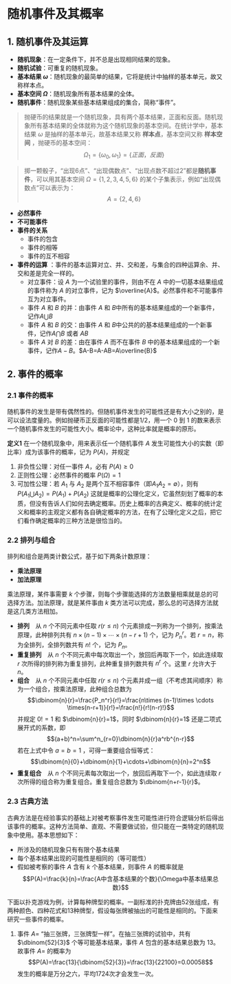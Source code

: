 # 随机事件及其概率

## 1. 随机事件及其运算

- **随机现象**：在一定条件下，并不总是出现相同结果的现象。
- **随机试验**：可重复的随机现象。
- **基本结果 $\omega$**：随机现象的最简单的结果，它将是统计中抽样的基本单元，故又称样本点。
- **基本空间 $\Omega$**：随机现象所有基本结果的全体。
- **随机事件**：随机现象某些基本结果组成的集合，简称“事件”。

>抛硬币的结果就是一个随机现象，具有两个基本结果，正面和反面。随机现象所有基本结果的全体就称为这个随机现象的基本空间。在统计学中，基本结果 $\omega$ 是抽样的基本单元，故基本结果又称 **样本点**，基本空间又称 **样本空间** ，抛硬币的基本空间：
>$$\Omega_1=\{\omega_0,\omega_1\}=\{正面，反面\}$$

>掷一颗骰子，“出现6点”、“出现偶数点”、“出现点数不超过2”都是**随机事件**，可以用其基本空间 $\Omega =\{1,2,3,4,5,6\}$ 的某个子集表示，例如“出现偶数点”可以表示为：
>$$A=\{2,4,6\}$$

- **必然事件** 
- **不可能事件** 
- **事件的关系**
    - 事件的包含
    - 事件的相等
    - 事件的互不相容
- **事件的运算** ：事件的基本运算对立、并、交和差，与集合的四种运算余、并、交和差是完全一样的。
    - 对立事件：设 $A$ 为一个试验里的事件，则由不在 $A$ 中的一切基本结果组成的事件称为 $A$ 的对立事件，记为 $\overline{A}$。必然事件和不可能事件互为对立事件。
    - 事件 $A$ 和 $B$ 的并：由事件 $A$ 和 $B$中所有的基本结果组成的一个新事件，记作$A\bigcup B$
    - 事件 $A$ 和 $B$ 的交：由事件 $A$ 和 $B$中公共的的基本结果组成的一个新事件，记作$A\bigcap B$ 或者 $AB$
    - 事件 $A$ 对 $B$ 的差：由在事件 $A$ 而不在事件 $B$ 中的基本结果组成的一个新事件，记作$A-B$。$A-B=A-AB=A\overline{B}$

## 2. 事件的概率

### 2.1 事件的概率
随机事件的发生是带有偶然性的。但随机事件发生的可能性还是有大小之别的，是可以设法度量的。例如抛硬币正反面的可能性都是$1/2$，用一个 $0$ 到 $1$ 的数来表示一个随机事件发生的可能性大小。概率论中，这种比率就是概率的原形。

**定义1** 在一个随机现象中，用来表示任一个随机事件 $A$ 发生可能性大小的实数（即比率）成为该事件的概率，记为 $P(A)$，并规定
1. 非负性公理：对任一事件 $A$，必有 $P(A)\ge 0$
2. 正则性公理：必然事件的概率 $P(\Omega)=1$
3. 可加性公理：若 $A_1$ 与 $A_2$ 是两个互不相容事件（即$A_1A_2=\emptyset$），则有 $P(A_1\bigcup A_2)=P(A_1)+P(A_2)$
这就是概率的公理化定义，它虽然刻划了概率的本质，但没有告诉人们如何去确定概率。历史上概率的古典定义、概率的统计定义和概率的主观定义都有各自确定概率的方法，在有了公理化定义之后，把它们看作确定概率的三种方法是很恰当的。

### 2.2 排列与组合
排列和组合是两类计数公式，基于如下两条计数原理：
- **乘法原理**
- **加法原理**

乘法原理，某件事需要 $k$ 个步骤，则每个步骤能选择的方法数量相乘就是总的可选择方法。加法原理，就是某件事由 $k$ 类方法可以完成，那么总的可选择方法就是这几类方法相加。
- **排列**　从 $n$ 个不同元素中任取 $r(r\le n)$ 个元素排成一列称为一个排列，按乘法原理，此种排列共有 $n\times (n-1)\times \cdots \times(n-r+1)$ 个，记为 $P^r_n$。若 $r=n$，称为全排列，全排列数共有 $n!$ 个，记为 $P_n$。
- **重复排列**　从 $n$ 个不同元素中每次取出一个，放回后再取下一个，如此连续取 $r$ 次所得的排列称为重复排列，此种重复排列数共有 $n^r$ 个。这里 $r$ 允许大于 $n$。
- **组合**　从 $n$ 个不同元素中任取 $r(r\le n)$ 个元素并成一组（不考虑其间顺序）称为一个组合，按乘法原理，此种组合总数为
$$\dbinom{n}{r}=\frac{P_n^r}{r!}=\frac{n\times (n-1)\times \cdots \times(n-r+1)}{r!}=\frac{n!}{r!(n-r)!}$$
并规定 $0!=1$ 和 $\dbinom{n}{r}=1$，同时 $\dbinom{n}{r}=1$ 还是二项式展开式的系数，即
$$(a+b)^n=\sum^n_{r=0}\dbinom{n}{r}a^rb^{n-r}$$
若在上式中令 $a=b=1$ ，可得一重要组合恒等式：
$$\dbinom{n}{0}+\dbinom{n}{1}+\cdots+\dbinom{n}{n}=2^n$$
- **重复组合**　从 $n$ 个不同元素每次取出一个，放回后再取下一个，如此连续取 $r$ 次所得的组合称为重复组合。重复组合总数为 $\dbinom{n+r-1}{r}$。

### 2.3 古典方法
古典方法是在经验事实的基础上对被考察事件发生可能性进行符合逻辑分析后得出该事件的概率。这种方法简单、直观、不需要做试验，但只能在一类特定的随机现象中使用。基本思想如下：
- 所涉及的随机现象只有有限个基本结果
- 每个基本结果出现的可能性是相同的（等可能性）
- 假如被考察的事件 $A$ 含有 $k$ 个基本结果，则事件 $A$ 的概率就是
$$P(A)=\frac{k}{n}=\frac{A中含基本结果的个数}{\Omega中基本结果总数}$$

下面以扑克游戏为例，计算每种牌型的概率。一副标准的扑克牌由52张组成，有两种颜色、四种花式和13种牌型，假设每张牌被抽出的可能性是相同的。下面来研究一些事件的概率。
1. 事件 $A=$ “抽三张牌，三张牌型一样”。在抽三张牌的试验中，共有 $\dbinom{52}{3}$ 个等可能基本结果，事件 $A$ 包含的基本结果总数为 $13$。故事件 $A=$ 的概率为
$$P(A)=\frac{13}{\dbinom{52}{3}}=\frac{13}{22100}=0.00058$$
    发生的概率是万分之六，平均1724次才会发生一次。
